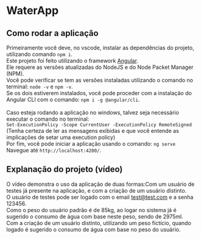 # WaterApp

## Como rodar a aplicação

Primeiramente você deve, no vscode, instalar as dependências do projeto, utilizando comando `npm i`.
<br> Este projeto foi feito utilizando o framework [Angular](https://angular.io/).
<br> Ele requere as versões atualizadas do NodeJS e do Node Packet Manager (NPM).
<br> Você pode verificar se tem as versões instaladas utilizando o comando no terminal: `node -v` e `npm -v`.
<br> Se os dois estiverem instalados, você pode proceder com a instalação do Angular CLI com o comando: `npm i -g @angular/cli`.
<br>
<br> Caso esteja rodando a aplicação no windows, talvez seja necessário executar o comando no terminal:
<br> `Set-ExecutionPolicy -Scope CurrentUser -ExecutionPolicy RemoteSigned`
<br> (Tenha certeza de ler as mensagens exibidas e que você entende as implicações de setar uma execution policy)
<br> Por fim, você pode iniciar a aplicação usando o comando: `ng serve`
<br> Navegue até `http://localhost:4200/`.

## Explanação do projeto (vídeo)

O vídeo demonstra o uso da aplicação de duas formas:Com um usuário de testes já presente na aplicação, e com a criação de um usuário distinto.
<br>O usuário de testes pode ser logado com o email test@test.com e a senha 123456.
<br>Como o peso do usuário padrão é de 85kg, ao logar no sistema já é sugerido o consumo de água com base neste peso, sendo de 2975ml.
<br>Com a criação de um usuário distinto, utilizando um peso fictício, quando logado é sugerido o consumo de água com base no peso do usuário.
